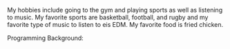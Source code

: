 My hobbies include going to the gym and playing sports as well as listening 
to music. My favorite sports are basketball, football, and rugby and my 
favorite type of music to listen to eis EDM. My favorite food is fried chicken.

Programming Background:
